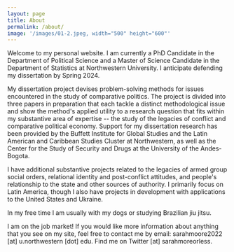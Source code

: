 ```yaml
---
layout: page
title: About
permalink: /about/
image: '/images/01-2.jpeg, width="500" height="600"'
---
```


Welcome to my personal website. I am currently a PhD Candidate in the Department of Political Science and a Master of Science Candidate in the Department of Statistics at Northwestern University. I anticipate defending my dissertation by Spring 2024.

My dissertation project devises problem-solving methods for issues encountered in the study of comparative politics. The project is divided into three papers in preparation that each tackle a distinct methodological issue and show the method's applied utility to a research question that fits within my substantive area of expertise -- the study of the legacies of conflict and comparative political economy. Support for my dissertation research has been provided by the Buffett Institute for Global Studies and the Latin American and Caribbean Studies Cluster at Northwestern, as well as the Center for the Study of Security and Drugs at the University of the Andes-Bogota.   

I have additional substantive projects related to the legacies of armed group social orders, relational identity and post-conflict attitudes, and people's relationship to the state and other sources of authority. I primarily focus on Latin America, though I also have projects in development with applications to the United States and Ukraine. 

In my free time I am usually with my dogs or studying Brazilian jiu jitsu. 

I am on the job market! If you would like more information about anything that you see on my site, feel free to contact me by email: sarahmoore2022 [at] u.northwestern [dot] edu. Find me on Twitter [at] sarahmoreorless. 